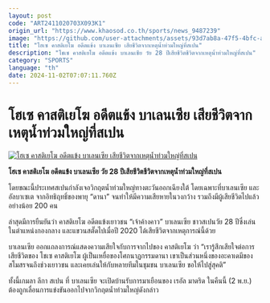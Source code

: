 ```yaml
---
layout: post
code: "ART2411020703X093K1"
origin_url: "https://www.khaosod.co.th/sports/news_9487239"
image: "https://github.com/user-attachments/assets/93d7ab8a-47f5-4bfc-a182-78117f136748"
title: "โฮเซ คาสติเยโฆ อดีตแข้ง บาเลนเซีย เสียชีวิตจากเหตุน้ำท่วมใหญ่ที่สเปน"
description: "โชเซ คาสติเยโฆ อดีตแข้ง บาเลนเซีย วัย 28 ปีเสียชีวิตชีวิตจากเหตุน้ำท่วมใหญ่ที่สเปน"
category: "SPORTS"
language: "th"
date: 2024-11-02T07:07:11.760Z
---
```


# โฮเซ คาสติเยโฆ อดีตแข้ง บาเลนเซีย เสียชีวิตจากเหตุน้ำท่วมใหญ่ที่สเปน

[![โฮเซ คาสติเยโฆ อดีตแข้ง บาเลนเซีย เสียชีวิตจากเหตุน้ำท่วมใหญ่ที่สเปน](https://www.khaosod.co.th/wpapp/uploads/2024/11/Jose-Castillejo-33555.jpg "โฮเซ คาสติเยโฆ อดีตแข้ง บาเลนเซีย เสียชีวิตจากเหตุน้ำท่วมใหญ่ที่สเปน")](https://www.khaosod.co.th/wpapp/uploads/2024/11/Jose-Castillejo-33555.jpg)

**โฮเซ คาสติเยโฆ อดีตแข้ง บาเลนเซีย วัย 28 ปีเสียชีวิตชีวิตจากเหตุน้ำท่วมใหญ่ที่สเปน**

โดยขณะนี้ประเทศสเปนกำลังเจอวิกฤตน้ำท่วมใหญ่ทางตะวันออกเฉียงใต้ โดยเฉพาะที่บาเลนเซีย และอัลบาเซเต จากอิทธิฤทธิ์ของพายุ “ดานา” จนทำให้มีความเสียหายในวงกว้าง รวมถึงมีผู้เสียชีวิตไปแล้วอย่างน้อย 200 คน

ล่าสุดมีการยืนยันว่า คาสติเยโฆ อดีตแข้งเยาวชน “เจ้าค้างคาว” บาเลนเซีย ชาวสเปนวัย 28 ปีซึ่งเล่นในตำแหน่งกองกลาง และแขวนสตั๊ดไปเมื่อปี 2020 ได้เสียชีวิตจากเหตุการณ์นี้ด้วย

บาเลนเซีย ออกแถลงการณ์แสดงความเสียใจกับการจากไปของ คาสติเยโฆ ว่า “เรารู้สึกเสียใจต่อการเสียชีวิตของ โชเซ คาสติเยโฆ ผู้เป็นเหยื่อของโศกนาฏกรรมดานา เขาเป็นส่วนหนึ่งของอะคาเดมีของสโมสรจนถึงช่วงเยาวชน และเคยเล่นให้กับหลายทีมในชุมชน บาเลนเซีย ขอให้ไปสู่สุคติ”

ทั้งนี้เกมลา ลีกา สเปน ที่ บาเลนเซีย จะเปิดบ้านรับการมาเยือนของ เรอัล มาดริด ในคืนนี้ (2 พ.ย.) ต้องถูกเลื่อนการแข่งขันออกไปจากวิกฤตน้ำท่วมใหญ่ดังกล่าว